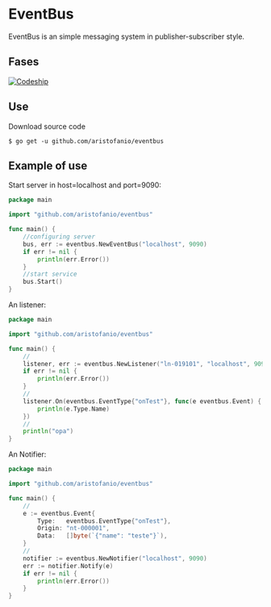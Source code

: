 # EventBus
EventBus is an simple messaging system in publisher-subscriber style.

## Fases

[![Codeship](https://img.shields.io/codeship/d6c1ddd0-16a3-0132-5f85-2e35c05e22b1.svg?style=plastic)]()


## Use

Download source code
```
$ go get -u github.com/aristofanio/eventbus
```

## Example of use

Start server in host=localhost and port=9090:
```Go
package main

import "github.com/aristofanio/eventbus"

func main() {
	//configuring server
	bus, err := eventbus.NewEventBus("localhost", 9090)
	if err != nil {
		println(err.Error())
	}
    //start service
	bus.Start()
}

```

An listener:
```Go
package main

import "github.com/aristofanio/eventbus"

func main() {
	//
	listener, err := eventbus.NewListener("ln-019101", "localhost", 9090)
	if err != nil {
		println(err.Error())
	}
	//
	listener.On(eventbus.EventType{"onTest"}, func(e eventbus.Event) {
		println(e.Type.Name)
	})
	//
	println("opa")
}

```

An Notifier:
```Go
package main

import "github.com/aristofanio/eventbus"

func main() {
	//
	e := eventbus.Event{
		Type:   eventbus.EventType{"onTest"},
		Origin: "nt-000001",
		Data:   []byte(`{"name": "teste"}`),
	}
	//
	notifier := eventbus.NewNotifier("localhost", 9090)
	err := notifier.Notify(e)
	if err != nil {
		println(err.Error())
	}
}

```
